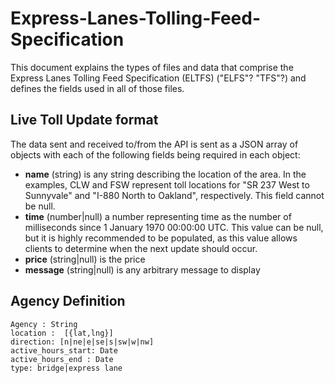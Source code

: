 # Express-Lanes-Tolling-Feed-Specification

This document explains the types of files and data that comprise the Express Lanes Tolling Feed Specification (ELTFS) ("ELFS"? "TFS"?) and defines the fields used in all of those files.


## Live Toll Update format

The data sent and received to/from the API is sent as a JSON array of objects with each of the following fields being required in each object:

* **name** (string) is any string describing the location of the area. In the examples, CLW and FSW represent toll locations for "SR 237 West to Sunnyvale" and "I-880 North to Oakland", respectively. This field cannot be null.
* **time** (number|null) a number representing time as the number of milliseconds since 1 January 1970 00:00:00 UTC. This value can be null, but it is highly recommended to be populated, as this value allows clients to determine when the next update should occur.
* **price** (string|null) is the price
* **message** (string|null) is any arbitrary message to display

## Agency Definition
    Agency : String
    location :  [{lat,lng}]
    direction: [n|ne|e|se|s|sw|w|nw]
    active_hours_start: Date
    active_hours_end : Date
    type: bridge|express lane
